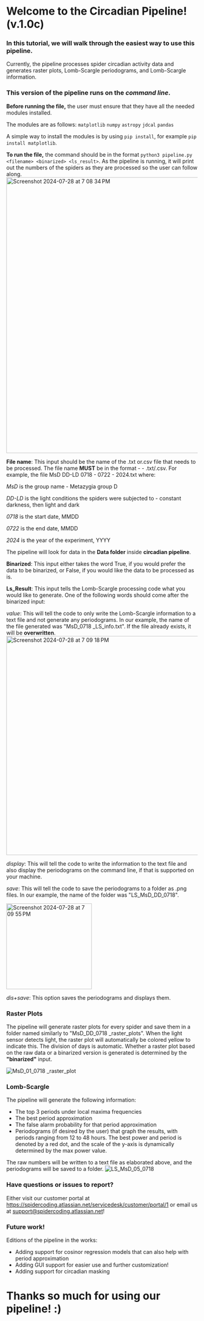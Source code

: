 # Welcome to the Circadian Pipeline! (v.1.0c)
### In this tutorial, we will walk through the easiest way to use this pipeline.
Currently, the pipeline processes spider circadian activity data and generates raster plots, Lomb-Scargle periodograms, and Lomb-Scargle information.
### This version of the pipeline runs on the *command line*. 
**Before running the file,** the user must ensure that they have all the needed modules installed. 

The modules are as follows:
`matplotlib` `numpy` `astropy` `jdcal` `pandas`

A simple way to install the modules is by using `pip install`, for example `pip install matplotlib`.

**To run the file,** the command should be in the format `python3 pipeline.py <filename> <binarized> <ls_result>`. As the pipeline is running, it will print out the numbers of the spiders as they are processed so the user can follow along. 
<img width="724" alt="Screenshot 2024-07-28 at 7 08 34 PM" src="https://github.com/user-attachments/assets/41a7dbfe-cb00-4bfc-90ac-3d39af5baa69">

**File name**: This input should be the name of the .txt or.csv file that needs to be processed. The file name **MUST** be in the format 
<spider group> <light condition> <start date> - <end date> - <year> .txt/.csv. For example, the file MsD DD-LD 0718 - 0722 - 2024.txt where:

*MsD* is the group name - Metazygia group D

*DD-LD* is the light conditions the spiders were subjected to - constant darkness, then light and dark

*0718* is the start date, MMDD

*0722* is the end date, MMDD

*2024* is the year of the experiment, YYYY

The pipeline will look for data in the **Data folder** inside **circadian pipeline**.

**Binarized**: This input either takes the word True, if you would prefer the data to be binarized, or False, if you would like the data to be processed as is. 

**Ls_Result**: This input tells the Lomb-Scargle processing code what you would like to generate. One of the following words should come after the binarized input:

*value*: This will tell the code to only write the Lomb-Scargle information to a text file and not generate any periodograms. In our example, the name of the file generated was "MsD_0718 _LS_info.txt". If the file already exists, it will be **overwritten**.
<img width="575" alt="Screenshot 2024-07-28 at 7 09 18 PM" src="https://github.com/user-attachments/assets/b834df8d-ae04-4d5e-ab0c-ff9ce1c2e77f">

*display*: This will tell the code to write the information to the text file and also display the periodograms on the command line, if that is supported on your machine. 

*save*: This will tell the code to save the periodograms to a folder as .png files. In our example, the name of the folder was "LS_MsD_DD_0718".

<img width="225" alt="Screenshot 2024-07-28 at 7 09 55 PM" src="https://github.com/user-attachments/assets/7c61c525-9e24-420e-ae25-417239dacfc7"> 

*dis+save*: This option saves the periodograms and displays them.

### Raster Plots
The pipeline will generate raster plots for every spider and save them in a folder named similarly to "MsD_DD_0718 _raster_plots". When the light sensor detects light, the raster plot will automatically be colored yellow to indicate this. The division of days is automatic. Whether a raster plot based on the raw data or a binarized version is generated is determined by the **"binarized"** input. 

![MsD_01_0718 _raster_plot](https://github.com/user-attachments/assets/adfe2235-a8ce-45b9-9d87-3259e16a87b7)

### Lomb-Scargle
The pipeline will generate the following information:
- The top 3 periods under local maxima frequencies
- The best period approximation
- The false alarm probability for that period approximation
- Periodograms (if desired by the user) that graph the results, with periods ranging from 12 to 48 hours. The best power and period is denoted by a red dot, and the scale of the y-axis is dynamically determined by the max power value.

The raw numbers will be written to a text file as elaborated above, and the periodograms will be saved to a folder. 
![LS_MsD_05_0718 ](https://github.com/user-attachments/assets/d62e0b7b-8482-4d11-9b98-512731fe0230)

### Have questions or issues to report? 
Either visit our customer portal at https://spidercoding.atlassian.net/servicedesk/customer/portal/1 or email us at support@spidercoding.atlassian.net!

### Future work!
Editions of the pipeline in the works:
- Adding support for cosinor regression models that can also help with period approximation
- Adding GUI support for easier use and further customization!
- Adding support for circadian masking

# Thanks so much for using our pipeline! :) 
